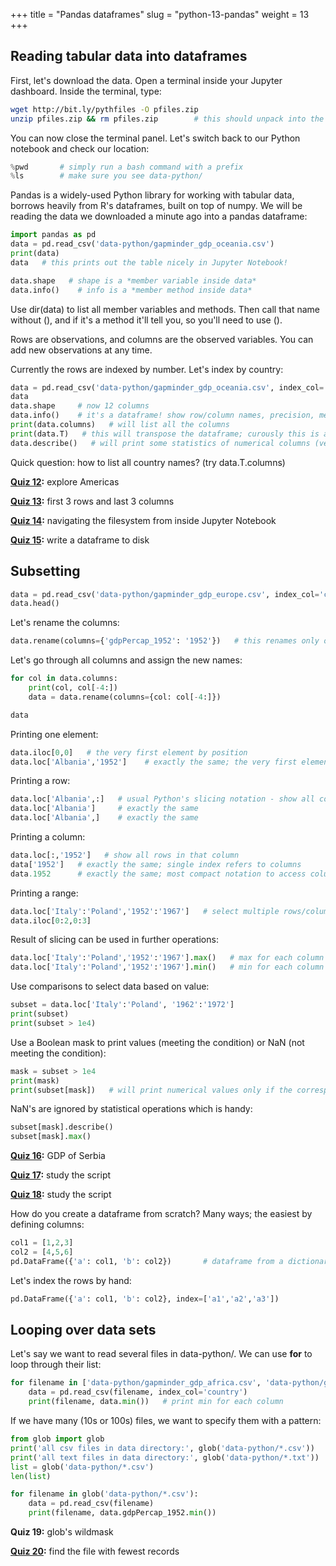 +++
title = "Pandas dataframes"
slug = "python-13-pandas"
weight = 13
+++

## Reading tabular data into dataframes

First, let's download the data. Open a terminal inside your Jupyter dashboard. Inside the terminal, type:

```sh
wget http://bit.ly/pythfiles -O pfiles.zip
unzip pfiles.zip && rm pfiles.zip        # this should unpack into the directory data-python/
```

You can now close the terminal panel. Let's switch back to our Python notebook and check our location:

```py
%pwd       # simply run a bash command with a prefix
%ls        # make sure you see data-python/
```

Pandas is a widely-used Python library for working with tabular data, borrows heavily from R's dataframes, built on top
of numpy. We will be reading the data we downloaded a minute ago into a pandas dataframe:

```py
import pandas as pd
data = pd.read_csv('data-python/gapminder_gdp_oceania.csv')
print(data)
data   # this prints out the table nicely in Jupyter Notebook!
```

```py
data.shape   # shape is a *member variable inside data*
data.info()    # info is a *member method inside data*
```

Use dir(data) to list all member variables and methods. Then call that name without (), and if it's a method it'll tell
you, so you'll need to use ().

Rows are observations, and columns are the observed variables. You can add new observations at any time.

Currently the rows are indexed by number. Let's index by country:

```py
data = pd.read_csv('data-python/gapminder_gdp_oceania.csv', index_col='country')
data
data.shape     # now 12 columns
data.info()    # it's a dataframe! show row/column names, precision, memory usage
print(data.columns)   # will list all the columns
print(data.T)   # this will transpose the dataframe; curously this is a variable
data.describe()   # will print some statistics of numerical columns (very useful for 1000s of rows!)
```

Quick question: how to list all country names? (try data.T.columns)

**[Quiz 12](./solaj.md):** explore Americas

**[Quiz 13](./solak.md):** first 3 rows and last 3 columns

**[Quiz 14](./solal.md):** navigating the filesystem from inside Jupyter Notebook

**[Quiz 15](./solam.md):** write a dataframe to disk

## Subsetting

```py
data = pd.read_csv('data-python/gapminder_gdp_europe.csv', index_col='country')
data.head()
```

Let's rename the columns:

```py
data.rename(columns={'gdpPercap_1952': '1952'})   # this renames only one but does not change `data`
```

Let's go through all columns and assign the new names:

```py
for col in data.columns:
    print(col, col[-4:])
    data = data.rename(columns={col: col[-4:]})

data
```

Printing one element:

```py
data.iloc[0,0]   # the very first element by position
data.loc['Albania','1952']    # exactly the same; the very first element by label
```

Printing a row:

```py
data.loc['Albania',:]   # usual Python's slicing notation - show all columns in that row
data.loc['Albania']     # exactly the same
data.loc['Albania',]    # exactly the same
```

Printing a column:

```py
data.loc[:,'1952']   # show all rows in that column
data['1952']   # exactly the same; single index refers to columns
data.1952      # exactly the same; most compact notation to access columns; does not work with numerical column names ...
```

Printing a range:

```py
data.loc['Italy':'Poland','1952':'1967']   # select multiple rows/columns
data.iloc[0:2,0:3]
```

Result of slicing can be used in further operations:

```py
data.loc['Italy':'Poland','1952':'1967'].max()   # max for each column
data.loc['Italy':'Poland','1952':'1967'].min()   # min for each column
```

Use comparisons to select data based on value:

```py
subset = data.loc['Italy':'Poland', '1962':'1972']
print(subset)
print(subset > 1e4)
```

Use a Boolean mask to print values (meeting the condition) or NaN (not meeting the condition):

```py
mask = subset > 1e4
print(mask)
print(subset[mask])   # will print numerical values only if the corresponding elements in mask are True
```

NaN's are ignored by statistical operations which is handy:

```py
subset[mask].describe()
subset[mask].max()
```

**[Quiz 16](./solan.md):** GDP of Serbia

**[Quiz 17](./solao.md):** study the script

**[Quiz 18](./solap.md):** study the script

How do you create a dataframe from scratch? Many ways; the easiest by defining columns:

```py
col1 = [1,2,3]
col2 = [4,5,6]
pd.DataFrame({'a': col1, 'b': col2})       # dataframe from a dictionary
```

Let's index the rows by hand:
```py
pd.DataFrame({'a': col1, 'b': col2}, index=['a1','a2','a3'])
```

## Looping over data sets

Let's say we want to read several files in data-python/. We can use **for** to loop through their list:

```py
for filename in ['data-python/gapminder_gdp_africa.csv', 'data-python/gapminder_gdp_asia.csv']:
    data = pd.read_csv(filename, index_col='country')
    print(filename, data.min())   # print min for each column
```

If we have many (10s or 100s) files, we want to specify them with a pattern:

```py
from glob import glob
print('all csv files in data directory:', glob('data-python/*.csv'))   # returns a list
print('all text files in data directory:', glob('data-python/*.txt'))   # empty list
list = glob('data-python/*.csv')
len(list)
```

```py
for filename in glob('data-python/*.csv'):
    data = pd.read_csv(filename)
    print(filename, data.gdpPercap_1952.min())
```

**Quiz 19:** glob's wildmask

<!-- The right answer is A. -->

**[Quiz 20](./solaq.md):** find the file with fewest records

<!-- **[Exercise](./solar.md):** add a curve for New Zealand. -->
<!-- **[Exercise](./solas.md):** do a scatter plot of Australia vs. New Zealand. -->
<!-- **[Quiz 21](./solat.md):** (more difficult) plot the average GDP vs. time in each region (each file) -->
